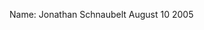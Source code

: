 Name: Jonathan Schnaubelt
August 10 2005
<!---
Alsomjon/Alsomjon is a ✨ special ✨ repository because its `README.md` (this file) appears on your GitHub profile.
You can click the Preview link to take a look at your changes.
--->
